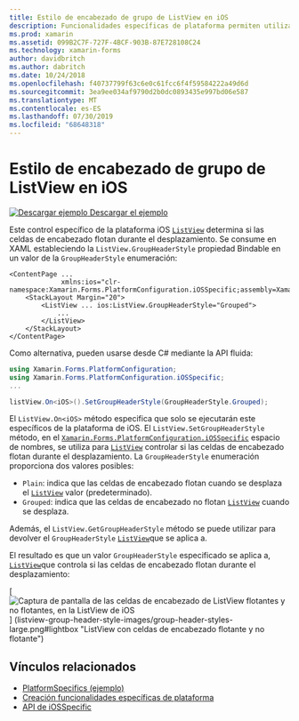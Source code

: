 ```yaml
---
title: Estilo de encabezado de grupo de ListView en iOS
description: Funcionalidades específicas de plataforma permiten utilizar la funcionalidad que solo está disponible en una plataforma concreta, sin necesidad de implementar los representadores personalizados o los efectos. En este artículo se explica cómo consumir el específico de la plataforma iOS que controla si las celdas de encabezado de ListView flotan durante el desplazamiento.
ms.prod: xamarin
ms.assetid: 099B2C7F-727F-4BCF-903B-87E728108C24
ms.technology: xamarin-forms
author: davidbritch
ms.author: dabritch
ms.date: 10/24/2018
ms.openlocfilehash: f40737799f63c6e0c61fcc6f4f59584222a49d6d
ms.sourcegitcommit: 3ea9ee034af9790d2b0dc0893435e997bd06e587
ms.translationtype: MT
ms.contentlocale: es-ES
ms.lasthandoff: 07/30/2019
ms.locfileid: "68648318"
---
```

# <a name="listview-group-header-style-on-ios"></a>Estilo de encabezado de grupo de ListView en iOS

[![Descargar ejemplo](~/media/shared/download.png) Descargar el ejemplo](https://docs.microsoft.com/samples/xamarin/xamarin-forms-samples/userinterface-platformspecifics)

Este control específico de la plataforma iOS [`ListView`](xref:Xamarin.Forms.ListView) determina si las celdas de encabezado flotan durante el desplazamiento. Se consume en XAML estableciendo la `ListView.GroupHeaderStyle` propiedad Bindable en un valor de la `GroupHeaderStyle` enumeración:

```xaml
<ContentPage ...
             xmlns:ios="clr-namespace:Xamarin.Forms.PlatformConfiguration.iOSSpecific;assembly=Xamarin.Forms.Core">
    <StackLayout Margin="20">
        <ListView ... ios:ListView.GroupHeaderStyle="Grouped">
            ...
        </ListView>
    </StackLayout>
</ContentPage>
```

Como alternativa, pueden usarse desde C# mediante la API fluida:

```csharp
using Xamarin.Forms.PlatformConfiguration;
using Xamarin.Forms.PlatformConfiguration.iOSSpecific;
...

listView.On<iOS>().SetGroupHeaderStyle(GroupHeaderStyle.Grouped);
```

El `ListView.On<iOS>` método especifica que solo se ejecutarán este específicos de la plataforma de iOS. El `ListView.SetGroupHeaderStyle` método, en el [`Xamarin.Forms.PlatformConfiguration.iOSSpecific`](xref:Xamarin.Forms.PlatformConfiguration.iOSSpecific) espacio de nombres, se utiliza para [`ListView`](xref:Xamarin.Forms.ListView) controlar si las celdas de encabezado flotan durante el desplazamiento. La `GroupHeaderStyle` enumeración proporciona dos valores posibles:

- `Plain`: indica que las celdas de encabezado flotan cuando se desplaza el [`ListView`](xref:Xamarin.Forms.ListView) valor (predeterminado).
- `Grouped`: indica que las celdas de encabezado no flotan [`ListView`](xref:Xamarin.Forms.ListView) cuando se desplaza.

Además, el `ListView.GetGroupHeaderStyle` método se puede utilizar para devolver el `GroupHeaderStyle` [`ListView`](xref:Xamarin.Forms.ListView)que se aplica a.

El resultado es que un valor `GroupHeaderStyle` especificado se aplica a, [`ListView`](xref:Xamarin.Forms.ListView)que controla si las celdas de encabezado flotan durante el desplazamiento:

[ ![Captura de pantalla de las celdas de encabezado de ListView flotantes y no flotantes, en la ListView de iOS](listview-group-header-style-images/group-header-styles.png "con celdas de encabezado flotante y no flotantes") ] (listview-group-header-style-images/group-header-styles-large.png#lightbox "ListView con celdas de encabezado flotante y no flotante")

## <a name="related-links"></a>Vínculos relacionados

- [PlatformSpecifics (ejemplo)](https://docs.microsoft.com/samples/xamarin/xamarin-forms-samples/userinterface-platformspecifics)
- [Creación funcionalidades específicas de plataforma](~/xamarin-forms/platform/platform-specifics/index.md#creating-platform-specifics)
- [API de iOSSpecific](xref:Xamarin.Forms.PlatformConfiguration.iOSSpecific)
